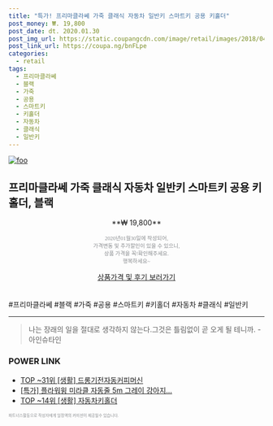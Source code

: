 ```yaml
--- 
title: "특가! 프리마클라쎄 가죽 클래식 자동차 일반키 스마트키 공용 키홀더" 
post_money: ₩. 19,800 
post_date: dt. 2020.01.30 
post_img_url: https://static.coupangcdn.com/image/retail/images/2018/04/25/14/2/8fbc0957-43fb-4a9d-8125-fd5335567b23.jpg 
post_link_url: https://coupa.ng/bnFLpe 
categories: 
  - retail 
tags: 
  - 프리마클라쎄 
  - 블랙 
  - 가죽 
  - 공용 
  - 스마트키 
  - 키홀더 
  - 자동차 
  - 클래식 
  - 일반키 
--- 
```

[![foo](https://static.coupangcdn.com/image/retail/images/2018/04/25/14/2/8fbc0957-43fb-4a9d-8125-fd5335567b23.jpg)](https://coupa.ng/bnFLpe) 

## 프리마클라쎄 가죽 클래식 자동차 일반키 스마트키 공용 키홀더, 블랙 
<p style="text-align: center;">**₩ 19,800**</p> 
<p style="text-align: center;"><span style="color: #898c8f; font-family: Georgia,Times,serif; font-size: 0.75em;">2020년01월30일에 작성되어, <br>가격변동 및 추가할인이 있을 수 있으니,<br> 상품 가격을 꼭!확인해주세요.<br>행복하세요~</span> 
</p>	 
<div markdown="0" style="text-align: center;"><a href="https://coupa.ng/bnFLpe" class="btn btn--success">상품가격 및 후기 보러가기</a></div> 
<br><br> 
  #프리마클라쎄 #블랙 #가죽 #공용 #스마트키 #키홀더 #자동차 #클래식 #일반키 
<hr> 

> 나는 장래의 일을 절대로 생각하지 않는다.그것은 틀림없이 곧 오게 될 테니까. -아인슈타인 


### POWER LINK

* <a href="https://blog.naver.com/fasyy4321/221782371232" target="_blank"> TOP ~31위 [생활] 드롱기전자동커피머신</a>
* <a href="https://blog.naver.com/sakai111/221787872465" target="_blank">[특가] 플라워윙 미라클 자동줄 5m 그레이 강아지...</a>
* <a href="https://blog.naver.com/an0733/221790620801" target="_blank"> TOP ~14위 [생활] 자동차키홀더</a>

<span style="color: #898c8f; font-family: Georgia,Times,serif; font-size: 0.55em;">파트너스활동으로 작성자에게 일정액의 커미션이 제공될수 있습니다.</span> 
